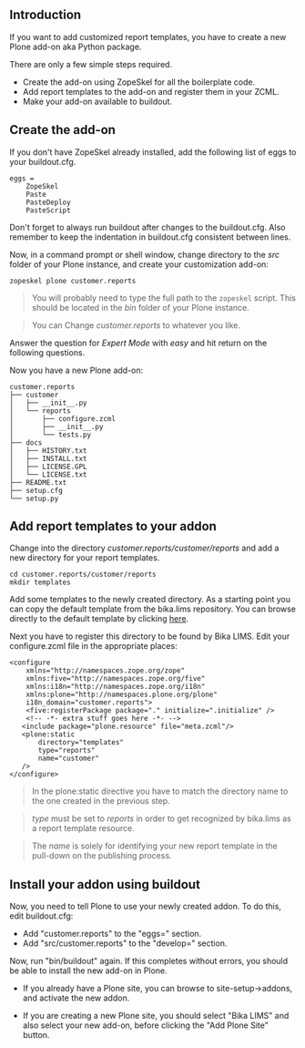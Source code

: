 Introduction
------------

If you want to add customized report templates, you have to create a new Plone add-on aka Python package.

There are only a few simple steps required.

* Create the add-on using ZopeSkel for all the boilerplate code.
* Add report templates to the add-on and register them in your ZCML.
* Make your add-on available to buildout.

Create the add-on
-----------------

If you don't have ZopeSkel already installed, add the following list of eggs to your
buildout.cfg.

    eggs =
        ZopeSkel
        Paste
        PasteDeploy
        PasteScript

Don't forget to always run buildout after changes to the buildout.cfg.  Also remember to keep the indentation in buildout.cfg consistent between lines.

Now, in a command prompt or shell window, change directory to the *src* folder of your Plone instance, and create your customization add-on:
 
    zopeskel plone customer.reports

> You will probably need to type the full path to the `zopeskel` script.  This should be located in the *bin* folder of your Plone instance.

> You can Change *customer.reports* to whatever you like.

Answer the question for *Expert Mode* with *easy* and hit return on the following questions.

Now you have a new Plone add-on:

    customer.reports
    ├── customer
    │   ├── __init__.py
    │   └── reports
    │       ├── configure.zcml
    │       ├── __init__.py
    │       └── tests.py
    ├── docs
    │   ├── HISTORY.txt
    │   ├── INSTALL.txt
    │   ├── LICENSE.GPL
    │   └── LICENSE.txt
    ├── README.txt
    ├── setup.cfg
    └── setup.py

Add report templates to your addon
----------------------------------

Change into the directory *customer.reports/customer/reports* and add a new directory for your report templates.

    cd customer.reports/customer/reports
    mkdir templates

Add some templates to the newly created directory.  As a starting point you can copy the default template from the bika.lims repository.  You can browse directly to the default template by clicking [here](https://github.com/bikalabs/Bika-LIMS/tree/master/bika/lims/browser/analysisrequest/templates/reports).

Next you have to register this directory to be found by Bika LIMS.  Edit your configure.zcml file in the appropriate places:

    <configure
        xmlns="http://namespaces.zope.org/zope"
        xmlns:five="http://namespaces.zope.org/five"
        xmlns:i18n="http://namespaces.zope.org/i18n"
        xmlns:plone="http://namespaces.plone.org/plone"
        i18n_domain="customer.reports">
        <five:registerPackage package="." initialize=".initialize" />
        <!-- -*- extra stuff goes here -*- -->
       <include package="plone.resource" file="meta.zcml"/>
       <plone:static
           directory="templates"
           type="reports"
           name="customer"
       />
    </configure>

> In the plone:static directive you have to match the directory name to the one created in the previous step.

> *type* must be set to *reports* in order to get recognized by bika.lims as a report template resource.

> The *name* is solely for identifying your new report template in the pull-down on the publishing process.

Install your addon using buildout
---------------------------------

Now, you need to tell Plone to use your newly created addon.  To do this, edit buildout.cfg:

* Add "customer.reports" to the "eggs=" section.
* Add "src/customer.reports" to the "develop=" section.

Now, run "bin/buildout" again.  If this completes without errors, you should be able to install the new add-on in Plone.

* If you already have a Plone site, you can browse to site-setup->addons, and activate the new addon.

* If you are creating a new Plone site, you should select "Bika LIMS" and also select your new add-on, before clicking the "Add Plone Site" button.
